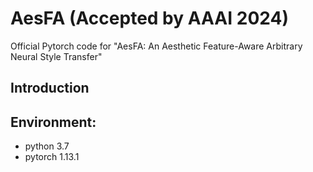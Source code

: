 # AesFA (Accepted by AAAI 2024)
Official Pytorch code for "AesFA: An Aesthetic Feature-Aware Arbitrary Neural Style Transfer"

## Introduction



## Environment:
- python 3.7
- pytorch 1.13.1

